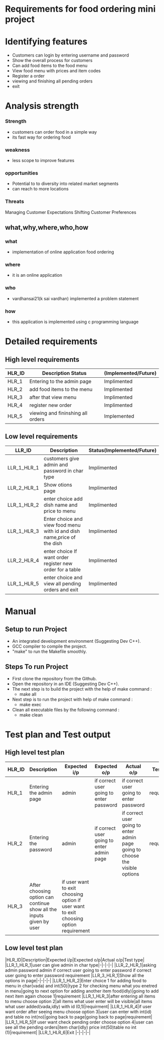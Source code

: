 # Requirements for food ordering mini project # 

# Identifying features #
* Customers can login by entering username and password
* Show the overall process for customers
* Can add food items to the food menu
* View food menu with prices and item codes
* Register a order
* viewing and finishing all pending orders
* exit

# Analysis strength #

### Strength ###
* customers can order food in a simple way
* its fast way for ordering food
### weakness ###
* less scope to improve features
### opportunities ###
* Potential to to diversity into related market segments
* can reach to more locations
### Threats ###
Managing Customer Expectations
Shifting Customer Preferences

## what,why,where,who,how ##
### what ###
* implementation of online application food ordering
### where ###
* it is an online application
### who ###
* vardhansai21(k sai vardhan) implemented a problem statement
### how ###
* this application is implemented using c programming language
# Detailed requirements #
## High level requirements ##
|HLR_ID|	Description	Status|(Implemented/Future)|
|---|---|---|
|HLR_1|Entering to the admin page|Implimented|
|HLR_2|add food items to the menu|Implimented
|HLR_3|after that view menu	|Implimented
|HLR_4|register new order	|Implimented
|HLR_5|viewing and fininshing all orders|Implemented
## Low level requirements ##
|LLR_ID|Description|Status(Implemented/Future)|
|---|---|---|
|LLR_1_HLR_1|customers give admin and password in char type|Implimented|
|LLR_2_HLR_1|Show otions page|Implimented|
|LLR_1_HLR_2|enter choice add dish name and price to menu|Implimented|
|LLR_1_HLR_3|Enter choice and view food menu with id and dish name,price of the dish|Implimented|
|LLR_2_HLR_4|enter choice If want order register new order for a table|Implimented|
|LLR_1_HLR_5|enter choice and view all pending orders and exit|Implimented|

# Manual #
## Setup to run Project ##
* An integrated development environment (Suggesting Dev C++).
* GCC compiler to compile the project.
* "make" to run the Makefile smoothly.
## Steps To run Project ##
* First clone the repository from the Github.
* Open the repository in an IDE (Suggesting Dev C++).
* The next step is to build the project with the help of make command :
   * make all
* Next step is to run the project with help of make command :
   * make exec
* Clean all executable files by the following command :
   * make clean

# Test plan and Test output #
## High level test plan ##

|HLR_ID|Description|Expected i/p|Expected o/p|Actual o/p|Test type|
|---|---|---|---|---|---|
|HLR_1|Entering the admin page|admin|if correct user going to enter password|if correct user going to enter password|requirement|
|HLR_2|Entering the password|admin|if correct user going to enter admin page|if correct user going to enter admin page going to choose the visible options|requirement|
|HLR_3|After choosing option can continue	show all the inputs given by user|if user want to exit choosing option	if user want to exit choosing option	requirement
## Low level test plan ##
|HLR_ID|Description|Expected i/p|Expected o/p|Actual o/p|Test type|
|LLR_1_HLR_1|user can give admin in char type|-|-|-|-|
|LLR_2_HLR_1|asking admin password	admin	if correct user going to enter password	if correct user going to enter password	requirement
|LLR_3_HLR_1|Show all the options in page|-|-|-|-|
|LLR_1_HLR_2|Enter choice 1 for adding food to menu in char(vada) and int(50)|type 2 for checking menu what you enetred in menu|going to next option for adding another item food(idly)|going to add next item again choose 1|requirement
|LLR_1_HLR_3|after entering all items to menu	choose option 2|all items what user enter will be visible|all items what user added(vada,idly) with id (0,1)|requirment|
|LLR_1_HLR_4|if user want order after seeing menu	choose option 3|user can enter with int(id) and table no int(no)|going back to page|going back to page|requirement|
|LLR_1_HLR_5|If user want check pending order	choose option 4|user can see all the pending orders|item char(idly) price int(50)table no int (1)|requirement|
|LLR_1_HLR_6|Exit	|-|-|-|-|
